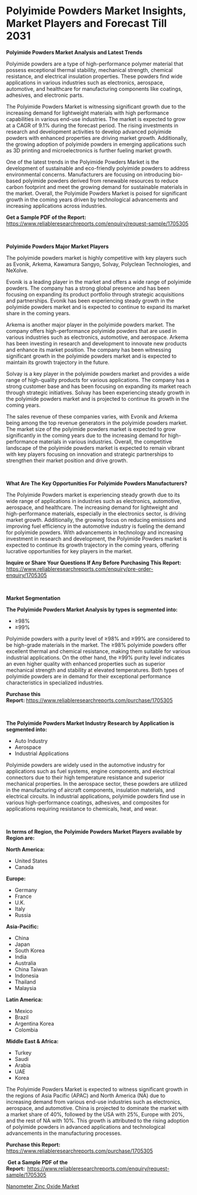 <p><h1>Polyimide Powders Market Insights, Market Players and Forecast Till 2031</h1></p><p><strong>Polyimide Powders Market Analysis and Latest Trends</strong></p>
<p><p>Polyimide powders are a type of high-performance polymer material that possess exceptional thermal stability, mechanical strength, chemical resistance, and electrical insulation properties. These powders find wide applications in various industries such as electronics, aerospace, automotive, and healthcare for manufacturing components like coatings, adhesives, and electronic parts.</p><p>The Polyimide Powders Market is witnessing significant growth due to the increasing demand for lightweight materials with high performance capabilities in various end-use industries. The market is expected to grow at a CAGR of 9.1% during the forecast period. The rising investments in research and development activities to develop advanced polyimide powders with enhanced properties are driving market growth. Additionally, the growing adoption of polyimide powders in emerging applications such as 3D printing and microelectronics is further fueling market growth.</p><p>One of the latest trends in the Polyimide Powders Market is the development of sustainable and eco-friendly polyimide powders to address environmental concerns. Manufacturers are focusing on introducing bio-based polyimide powders derived from renewable resources to reduce carbon footprint and meet the growing demand for sustainable materials in the market. Overall, the Polyimide Powders Market is poised for significant growth in the coming years driven by technological advancements and increasing applications across industries.</p></p>
<p><strong>Get a Sample PDF of the Report:&nbsp;</strong> <a href="https://www.reliableresearchreports.com/enquiry/request-sample/1705305">https://www.reliableresearchreports.com/enquiry/request-sample/1705305</a></p>
<p>&nbsp;</p>
<p><strong>Polyimide Powders Major Market Players</strong></p>
<p><p>The polyimide powders market is highly competitive with key players such as Evonik, Arkema, Kawamura Sangyo, Solvay, Polyclean Technologies, and NeXolve. </p><p>Evonik is a leading player in the market and offers a wide range of polyimide powders. The company has a strong global presence and has been focusing on expanding its product portfolio through strategic acquisitions and partnerships. Evonik has been experiencing steady growth in the polyimide powders market and is expected to continue to expand its market share in the coming years.</p><p>Arkema is another major player in the polyimide powders market. The company offers high-performance polyimide powders that are used in various industries such as electronics, automotive, and aerospace. Arkema has been investing in research and development to innovate new products and enhance its market position. The company has been witnessing significant growth in the polyimide powders market and is expected to maintain its growth trajectory in the future.</p><p>Solvay is a key player in the polyimide powders market and provides a wide range of high-quality products for various applications. The company has a strong customer base and has been focusing on expanding its market reach through strategic initiatives. Solvay has been experiencing steady growth in the polyimide powders market and is projected to continue its growth in the coming years.</p><p>The sales revenue of these companies varies, with Evonik and Arkema being among the top revenue generators in the polyimide powders market. The market size of the polyimide powders market is expected to grow significantly in the coming years due to the increasing demand for high-performance materials in various industries. Overall, the competitive landscape of the polyimide powders market is expected to remain vibrant with key players focusing on innovation and strategic partnerships to strengthen their market position and drive growth.</p></p>
<p>&nbsp;</p>
<p><strong>What Are The Key Opportunities For Polyimide Powders Manufacturers?</strong></p>
<p><p>The Polyimide Powders market is experiencing steady growth due to its wide range of applications in industries such as electronics, automotive, aerospace, and healthcare. The increasing demand for lightweight and high-performance materials, especially in the electronics sector, is driving market growth. Additionally, the growing focus on reducing emissions and improving fuel efficiency in the automotive industry is fueling the demand for polyimide powders. With advancements in technology and increasing investment in research and development, the Polyimide Powders market is expected to continue its growth trajectory in the coming years, offering lucrative opportunities for key players in the market.</p></p>
<p><strong>Inquire or Share Your Questions If Any Before Purchasing This Report:</strong> <a href="https://www.reliableresearchreports.com/enquiry/pre-order-enquiry/1705305">https://www.reliableresearchreports.com/enquiry/pre-order-enquiry/1705305</a></p>
<p>&nbsp;</p>
<p><strong>Market Segmentation</strong></p>
<p><strong>The Polyimide Powders Market Analysis by types is segmented into:</strong></p>
<p><ul><li>≥98%</li><li>≥99%</li></ul></p>
<p><p>Polyimide powders with a purity level of ≥98% and ≥99% are considered to be high-grade materials in the market. The ≥98% polyimide powders offer excellent thermal and chemical resistance, making them suitable for various industrial applications. On the other hand, the ≥99% purity level indicates an even higher quality with enhanced properties such as superior mechanical strength and stability at elevated temperatures. Both types of polyimide powders are in demand for their exceptional performance characteristics in specialized industries.</p></p>
<p><strong>Purchase this Report:&nbsp;</strong><a href="https://www.reliableresearchreports.com/purchase/1705305">https://www.reliableresearchreports.com/purchase/1705305</a></p>
<p>&nbsp;</p>
<p><strong>The Polyimide Powders Market Industry Research by Application is segmented into:</strong></p>
<p><ul><li>Auto Industry</li><li>Aerospace</li><li>Industrial Applications</li></ul></p>
<p><p>Polyimide powders are widely used in the automotive industry for applications such as fuel systems, engine components, and electrical connectors due to their high temperature resistance and superior mechanical properties. In the aerospace sector, these powders are utilized in the manufacturing of aircraft components, insulation materials, and electrical circuits. In industrial applications, polyimide powders find use in various high-performance coatings, adhesives, and composites for applications requiring resistance to chemicals, heat, and wear.</p></p>
<p>&nbsp;</p>
<p><strong>In terms of Region, the Polyimide Powders Market Players available by Region are:</strong></p>
<p>
    <p> <strong> North America: </strong>
        <ul>
            <li>United States</li>
            <li>Canada</li>
        </ul>
        </p> 
    <p> <strong> Europe: </strong>
        <ul>
            <li>Germany</li>
            <li>France</li>
            <li>U.K.</li>
            <li>Italy</li>
            <li>Russia</li>
        </ul>
        </p> 
    <p> <strong> Asia-Pacific: </strong>
        <ul>
            <li>China</li>
            <li>Japan</li>
            <li>South Korea</li>
            <li>India</li>
            <li>Australia</li>
            <li>China Taiwan</li>
            <li>Indonesia</li>
            <li>Thailand</li>
            <li>Malaysia</li>
        </ul>
        </p> 
    <p> <strong> Latin America: </strong>
        <ul>
            <li>Mexico</li>
            <li>Brazil</li>
            <li>Argentina Korea</li>
            <li>Colombia</li>
        </ul>
        </p> 
    <p> <strong> Middle East & Africa: </strong>
        <ul>
            <li>Turkey</li>
            <li>Saudi</li>
            <li>Arabia</li>
            <li>UAE</li>
            <li>Korea</li>
        </ul>
    </p>
    </p>
<p><p>The Polyimide Powders Market is expected to witness significant growth in the regions of Asia Pacific (APAC) and North America (NA) due to increasing demand from various end-use industries such as electronics, aerospace, and automotive. China is projected to dominate the market with a market share of 40%, followed by the USA with 25%, Europe with 20%, and the rest of NA with 10%. This growth is attributed to the rising adoption of polyimide powders in advanced applications and technological advancements in the manufacturing processes.</p></p>
<p><strong>Purchase this Report: </strong><a href="https://www.reliableresearchreports.com/purchase/1705305">https://www.reliableresearchreports.com/purchase/1705305</a></p>
<p>&nbsp;<strong>Get a Sample PDF of the Report:&nbsp;&nbsp;</strong><a href="https://www.reliableresearchreports.com/enquiry/request-sample/1705305">https://www.reliableresearchreports.com/enquiry/request-sample/1705305</a></p>
<p><strong></strong></p>
<p><p><a href="https://github.com/joannagoyvaerts/Market-Research-Report-List-1/blob/main/nanometer-zinc-oxide-market.md">Nanometer Zinc Oxide Market</a></p></p>